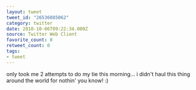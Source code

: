 ```yaml
---
layout: tweet
tweet_id: "26536085062"
category: twitter
date: 2010-10-06T09:22:34.000Z
source: Twitter Web Client
favorite_count: 0
retweet_count: 0
tags:
- tweet
---
```


only took me 2 attempts to do my tie this morning... i didn't haul this thing around the world for nothin' you know! :)
